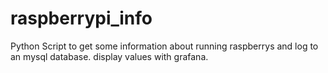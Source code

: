 # raspberrypi_info
Python Script to get some information about running raspberrys and log to an mysql database. display values with grafana.
